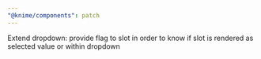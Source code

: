 ```yaml
---
"@knime/components": patch
---
```


Extend dropdown: provide flag to slot in order to know if slot is rendered as selected value or within dropdown
